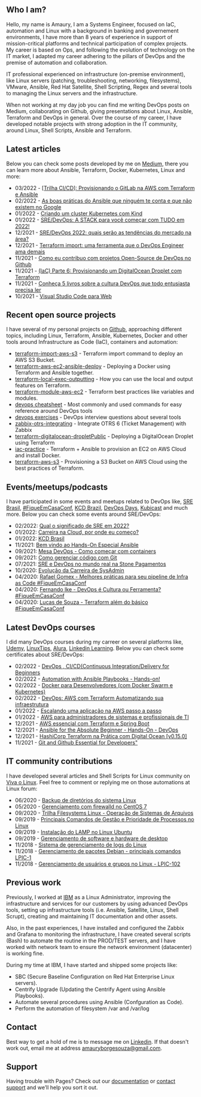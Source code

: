## Who I am?

Hello, my name is Amaury, I am a Systems Engineer, focused on IaC, automation and Linux with a background in banking and governement environments, I have more than 8 years of experience in support of mission-critical platforms and technical participation of complex projects. My career is based on Ops, and following the evolution of technology on the IT market, I adapted my career adhering to the pillars of DevOps and the premise of automation and collaboration. 

IT professional experienced on infrastructure (on-premise environment), like Linux servers (patching, troubleshooting, networking, filesystems), VMware, Ansible, Red Hat Satellite, Shell Scripting, Regex and several tools to managing the Linux servers and the infrastructure. 

When not working at my day job you can find me writing DevOps posts on Medium, collaborating on Github, giving presentations about Linux, Ansible, Terraform and DevOps in general. Over the course of my career, I have developed notable projects with strong adoption in the IT community, around Linux, Shell Scripts, Ansible and Terraform.


## Latest articles

Below you can check some posts developed by me on [Medium](https://amauryborgesouza.medium.com/), there you can learn more about Ansible, Terraform, Docker, Kubernetes, Linux and more:

- 03/2022 - [[Trilha CI/CD]: Provisionando o GitLab na AWS com Terraform e Ansible](https://amauryborgesouza.medium.com/trilha-ci-cd-provisionando-o-gitlab-em-uma-inst%C3%A2ncia-ec2-da-aws-com-terraform-e-ansible-dcbbfe0ecf7e)
- 02/2022 - [As boas práticas do Ansible que ninguém te conta e que não existem no Google](https://amauryborgesouza.medium.com/as-boas-pr%C3%A1ticas-do-ansible-que-ningu%C3%A9m-te-conta-e-que-n%C3%A3o-existem-no-google-4fcc3126ad1)
- 01/2022 - [Criando um cluster Kubernetes com Kind](https://amauryborgesouza.medium.com/criando-um-cluster-kubernetes-com-kind-dc5025748480)
- 01/2022 - [SRE/DevOps: A STACK para você começar com TUDO em 2022!](https://amauryborgesouza.medium.com/sre-devops-a-stack-para-voc%C3%AA-come%C3%A7ar-com-tudo-em-2022-a85424287344)
- 12/2021 - [SRE/DevOps 2022: quais serão as tendências do mercado na área?](https://amauryborgesouza.medium.com/sre-devops-2022-quais-ser%C3%A3o-as-tend%C3%AAncias-do-mercado-na-%C3%A1rea-b184b1b55a0f?p=b184b1b55a0f)
- 12/2021 - [Terraform import: uma ferramenta que o DevOps Engineer ama demais](https://amauryborgesouza.medium.com/terraform-import-uma-ferramenta-que-o-devops-engineer-ama-demais-e30abf8d5a37)
- 11/2021 - [Como eu contribuo com projetos Open-Source de DevOps no Github](https://amauryborgesouza.medium.com/como-eu-contribuo-com-projetos-open-source-de-devops-no-github-9e7705a24715)
- 11/2021 - [(IaC) Parte 6: Provisionando um DigitalOcean Droplet com Terraform](https://amauryborgesouza.medium.com/iac-parte-6-provisionando-um-digitalocean-droplet-com-terraform-120d232d0bba)
- 11/2021 - [Conheça 5 livros sobre a cultura DevOps que todo entusiasta precisa ler](https://amauryborgesouza.medium.com/conhe%C3%A7a-5-livros-sobre-a-cultura-devops-que-todo-entusiasta-precisa-ler-4d47ddfba9fe)
- 10/2021 - [Visual Studio Code para Web](https://amauryborgesouza.medium.com/visual-studio-code-para-web-e5353e219342)

## Recent open source projects

I have several of my personal projects on [Github](https://github.com/amaurybsouza), approaching different topics, including Linux, Terraform, Ansible, Kubernetes, Docker and  other tools around Infrastructure as Code (IaC), containers and automation:

- [terraform-import-aws-s3](https://github.com/Terraform-Tutorials/terraform-import-aws-s3) - Terraform import command to deploy an AWS S3 Bucket.
- [terraform-aws-ec2-ansible-deploy](https://github.com/Terraform-Tutorials/terraform-aws-ec2-ansible-deploy) - Deploying a Docker using Terraform and Ansible together.
- [terraform-local-exec-outputting](https://github.com/Terraform-Tutorials/terraform-local-exec-outputting) - How you can use the local and output features on Terraform.
- [terraform-module-aws-ec2](https://github.com/Terraform-Tutorials/terraform-module-aws-ec2) - Terraform best practices like variables and modules.
- [devops cheatsheet](https://github.com/amaurybsouza/devops-cheatsheet) - Most commonly and used commands for easy reference around DevOps tools
- [devops exercises](https://github.com/amaurybsouza/devops-exercises) - DevOps interview questions about several tools
- [zabbix-otrs-integrating](https://github.com/amaurybsouza/zabbix-otrs-integrating) - Integrate OTRS 6 (Ticket Management) with Zabbix
- [terraform-digitalocean-dropletPublic](https://github.com/amaurybsouza/terraform-digitalocean-droplet) - Deploying a DigitalOcean Droplet using Terraform
- [iac-practice](https://github.com/amaurybsouza/iac-practice) - Terraform + Ansible to provision an EC2 on AWS Cloud and install Docker.
- [terraform-aws-s3](https://github.com/amaurybsouza/terraform-aws-s3) - Provisioning a S3 Bucket on AWS Cloud using the best practices of Terraform.

## Events/meetups/podcasts

I have participated in some events and meetups related to DevOps like, [SRE Brasil](https://www.meetup.com/SREBrasil/), [#FiqueEmCasaConf](https://www.youtube.com/watch?v=jke_qf6SgAg&list=PLf-O3X2-mxDmn0ikyO7OF8sPr2GDQeZXk&ab_channel=LINUXtips), [KCD Brazil](https://twitter.com/kcdbrasil), [DevOps Days](https://devopsdays.org/), [Kubicast](https://getup.io/kubicast) and much more. Below you can check some events around SRE/DevOps:

- 02/2022: [Qual o significado de SRE em 2022?](https://www.meetup.com/SREBrasil/events/284175191?response=3&action=rsvp&utm_medium=email&utm_source=braze_canvas&utm_campaign=mmrk_alleng_event_announcement_prod_v4_en&utm_term=promo&utm_content=lp_meetup) 
- 01/2022: [Carreira na Cloud, por onde eu começo?](https://www.youtube.com/watch?v=VJ53PFSUbtc) 
- 01/2022: [KCD Brasil](https://twitter.com/kcdbrasil) 
- 11/2021: [Bem vindo ao Hands-On Especial Ansible](https://www.youtube.com/watch?v=9Lx6bCs4nJo&ab_channel=4LinuxOpenSoftwareSpecialists) 
- 09/2021: [Mesa DevOps - Como começar com containers](https://www.youtube.com/watch?v=6YfWh8nPcRY) 
- 09/2021: [Como gerenciar código com Git](https://www.youtube.com/watch?v=uh4oANEA-lo&ab_channel=Fabr%C3%ADcioVeronezKubeDev) 
- 07/2021: [SRE e DevOps no mundo real na Stone Pagamentos](https://www.youtube.com/watch?v=q-68OyzfiAU) 
- 10/2020: [Evolução da Carreira de SysAdmin](https://www.youtube.com/watch?v=VIX351V0unw) 
- 04/2020: [Rafael Gomex - Melhores práticas para seu pipeline de Infra as Code #FiqueEmCasaConf](https://www.youtube.com/watch?v=XGSuK8kyGag&list=PLf-O3X2-mxDmn0ikyO7OF8sPr2GDQeZXk&index=16&ab_channel=LINUXtips) 
- 04/2020: [Fernando Ike - DevOps é Cultura ou Ferramenta? #FiqueEmCasaConf](https://www.youtube.com/watch?v=5BgPIETVYSQ&list=PLf-O3X2-mxDmn0ikyO7OF8sPr2GDQeZXk&index=14&ab_channel=LINUXtips) 
- 04/2020: [Lucas de Souza - Terraform além do básico #FiqueEmCasaConf](https://www.youtube.com/watch?v=P3aY4_vxzWQ&ab_channel=LINUXtips) 

## Latest DevOps courses

I did many DevOps courses during my carreer on several platforms like, [Udemy](https://www.udemy.com/), [LinuxTips](https://www.linuxtips.io/collections/treinamentos), [Alura](https://www.alura.com.br/escola-devops), [Linkedin Learning](https://www.linkedin.com/learning/topics/devops-tools). Below you can check some certificates about SRE/DevOps:

- 02/2022 - [DevOps , CI/CD(Continuous Integration/Delivery for Beginners](https://t.co/MpmJhwyR4F)
- 02/2022 - [Automation with Ansible Playbooks - Hands-on!](https://www.udemy.com/certificate/UC-58d8c463-e3dc-445f-8f8a-4a6324743367/)
- 02/2022 - [Docker para Desenvolvedores (com Docker Swarm e Kubernetes)](http://ude.my/UC-54319ead-6091-4745-a452-1a983b580375)
- 02/2022 - [DevOps: AWS com Terraform Automatizando sua infraestrutura](https://www.udemy.com/certificate/UC-c488a961-c184-4588-ae9a-f1e5a4790c44/)
- 01/2022 - [Escalando uma aplicação na AWS passo a passo](https://www.udemy.com/certificate/UC-ff476ef3-51c5-4be7-8924-a78b32f07073/)
- 01/2022 - [AWS para administradores de sistemas e profissionais de TI](https://www.udemy.com/certificate/UC-bffcf718-9d78-47fb-ac11-7e1e973af13c/)
- 12/2021 - [AWS essencial com Terraform e Spring Boot](https://www.udemy.com/certificate/UC-445d49eb-900d-4ca3-93a0-d7cebb056af2/)
- 12/2021 - [Ansible for the Absolute Beginner - Hands-On - DevOps](https://www.udemy.com/certificate/UC-6c94c794-60b6-43fe-b7e1-a1a8e9c2d579/)
- 12/2021 - [HashiCorp Terraform na Prática com Digital Ocean [v0.15.0]](https://www.udemy.com/certificate/UC-afe8fa93-e550-40e7-99ea-81d8d96b18ff/)
- 11/2021 - [Git and Github Essential for Developers"](https://www.udemy.com/certificate/UC-f16443db-4d36-4577-95ab-238e54048a2f/)

## IT community contributions

I have developed several articles and Shell Scripts for Linux community on [Viva o Linux](https://www.vivaolinux.com.br). Feel free to comment or replying me on those automations at Linux forum:

- 06/2020 - [Backup de diretórios do sistema Linux](https://www.vivaolinux.com.br/script/Backup-de-diretorios-do-sistema-Linux/)
- 05/2020 - [Gerenciamento com firewalld no CentOS 7](https://www.vivaolinux.com.br/script/Gerenciamento-com-firewalld-no-CentOS-7/)
- 09/2020 - [Trilha Filesystems Linux - Operação de Sistemas de Arquivos](https://www.vivaolinux.com.br/artigo/Trilha-Filesystems-Linux-Operacao-de-Sistemas-de-Arquivos/)
- 09/2019 - [Principais Comandos de Gestão e Prioridade de Processos no Linux](https://www.vivaolinux.com.br/artigo/Principais-Comandos-de-Gestao-e-Prioridade-de-Processos-no-Linux/)
- 09/2019 - [Instalação do LAMP no Linux Ubuntu](https://www.vivaolinux.com.br/script/Instalacao-do-LAMP-no-Linux-Ubuntu/)
- 09/2019 - [Gerenciamento de software e hardware de desktop](https://www.vivaolinux.com.br/script/Gerenciamento-de-software-e-hardware-de-desktop/)
- 11/2018 - [Sistema de gerenciamento de logs do Linux](https://www.vivaolinux.com.br/artigo/Sistema-de-gerenciamento-de-logs-do-Linux/)
- 11/2018 - [Gerenciamento de pacotes Debian - principais comandos LPIC-1](https://www.vivaolinux.com.br/artigo/Gerenciamento-de-pacotes-Debian-principais-comandos-LPIC-1/)
- 11/2018 - [Gerenciamento de usuários e grupos no Linux - LPIC-102](https://www.vivaolinux.com.br/dica/Gerenciamento-de-usuarios-e-grupos-no-Linux-LPIC-102/)


## Previous work

Previously, I worked at [IBM](https://www.ibm.com/br-pt) as a Linux Administrator, improving the infrastructure and services for our customers by using advanced DevOps tools, setting up infrastructure tools (i.e. Ansible, Satellite, Linux, Shell Scrupt), creating and maintaining IT documentation and other assets.

Also, in the past experiences, I have installed and configured the Zabbix and Grafana to monitoring the infrastructure, I have created several scripts (Bash) to automate the routine in the PROD/TEST servers, and I have worked with network team to ensure the network environment (datacenter) is working fine.

During my time at IBM, I have started and shipped some projects like:

- SBC (Secure Baseline Configuration on Red Hat Enterprise Linux servers).
- Centrify Upgrade (Updating the Centrify Agent using Ansible Playbooks).
- Automate several procedures using Ansible (Confguration as Code).
- Perform the automation of filesystem /var and /var/log 


## Contact

Best way to get a hold of me is to message me on [Linkedin](https://www.linkedin.com/in/amaurybsouza/). If that doesn't work out, email me at address [amauryborgesouza@gmail.com](https://mail.google.com/mail/?view=cm&fs=1&to=someone@example.com&su=SUBJECT&body=BODY&bcc=someone.else@example.com).


## Support

Having trouble with Pages? Check out our [documentation](https://docs.github.com/categories/github-pages-basics/) or [contact support](https://support.github.com/contact) and we’ll help you sort it out.
